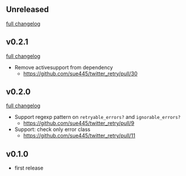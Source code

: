 ## Unreleased
[full changelog](https://github.com/sue445/twitter_retry/compare/v0.2.1...master)

## v0.2.1
[full changelog](https://github.com/sue445/twitter_retry/compare/v0.2.0...v0.2.1)

* Remove activesupport from dependency
  * https://github.com/sue445/twitter_retry/pull/30

## v0.2.0
[full changelog](https://github.com/sue445/twitter_retry/compare/v0.1.0...v0.2.0)

* Support regexp pattern on `retryable_errors?` and `ignorable_errors?`
  * https://github.com/sue445/twitter_retry/pull/9
* Support: check only error class
  * https://github.com/sue445/twitter_retry/pull/11

## v0.1.0
* first release

